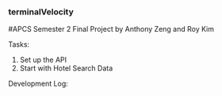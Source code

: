 ### terminalVelocity
#APCS Semester 2 Final Project
by Anthony Zeng and Roy Kim

Tasks:
1. Set up the API
2. Start with Hotel Search Data

Development Log:
